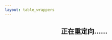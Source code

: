 ```yaml
---
layout: table_wrappers
---
```


<!DOCTYPE html>

<html lang="{{ site.lang | default: 'zh-CN' }}">
<head>
  <div align="center">
    <h2>正在重定向……</h2>
  </div>
  <meta http-equiv="Refresh" content="0; URL=https://stcdocs.github.io/{{ site.collections_dir }}" />
</head>
